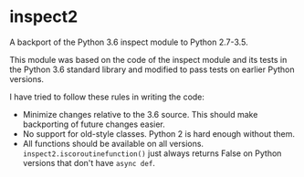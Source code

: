 # inspect2
A backport of the Python 3.6 inspect module to Python 2.7-3.5.

This module was based on the code of the inspect module and its tests in the Python 3.6 
standard library and modified to pass tests on earlier Python versions.

I have tried to follow these rules in writing the code:
- Minimize changes relative to the 3.6 source. This should make backporting of future 
  changes easier.
- No support for old-style classes. Python 2 is hard enough without them.
- All functions should be available on all versions. `inspect2.iscoroutinefunction()` 
  just always returns False on Python versions that don't have `async def`.
